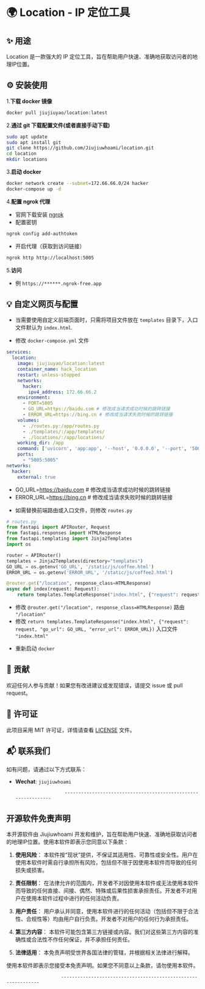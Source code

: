 
# 🌍 Location - IP 定位工具

## ✨ 用途

Location 是一款强大的 IP 定位工具，旨在帮助用户快速、准确地获取访问者的地理IP位置。

## ⚙️ 安装使用

   1.**下载 docker 镜像**

   ~~~bash
   docker pull jiujiuyao/location:latest 
   ~~~

   2.**通过 git 下载配置文件(或者直接手动下载)**

   ~~~bash
   sudo apt update
   sudo apt install git
   git clone https://github.com/Jiujiuwhoami/location.git
   cd location
   mkdir locations
   ~~~

   3.**启动 docker**

   ~~~bash
   docker network create --subnet=172.66.66.0/24 hacker
   docker-compose up -d
   ~~~

   4.**配置 ngrok 代理**

   * 官网下载安装 [ngrok](https://dashboard.ngrok.com/get-started/setup)
   * 配置密钥
   ```bash
   ngrok config add-authtoken
   ```
   * 开启代理（获取到访问链接）
   ```bash
   ngrok http http://localhost:5005
   ```

   5.**访问**

   * 例
   `https://******.ngrok-free.app`

## 💡 自定义网页与配置

   * 当需要使用自定义前端页面时，只需将项目文件放在 `templates` 目录下，入口文件默认为 `index.html`.

   * 修改 `docker-compose.yml` 文件

   ~~~yml
   services:
     location:
       image: jiujiuyao/location:latest 
       container_name: hack_location        
       restart: unless-stopped               
       networks:
         hacker:
           ipv4_address: 172.66.66.2        
       environment:
         - PORT=5005                
         - GO_URL=https://baidu.com # 修改成当请求成功时候的跳转链接
         - ERROR_URL=https://bing.cn # 修改成当请求失败时候的跳转链接
       volumes:
         - ./routes.py:/app/routes.py        
         - ./templates/:/app/templates/     
         - ./locations/:/app/locations/ 
       working_dir: /app                    
       command: ['uvicorn', 'app:app', '--host', '0.0.0.0', '--port', '5005'] 
       ports:
         - "5005:5005"                      
   networks:
     hacker:
       external: true                        
   ~~~
   - GO_URL=https://baidu.com # 修改成当请求成功时候的跳转链接
   - ERROR_URL=https://bing.cn # 修改成当请求失败时候的跳转链接

   * 如需替换前端路由或入口文件，则修改 `routes.py`

   ~~~py
   # routes.py
   from fastapi import APIRouter, Request
   from fastapi.responses import HTMLResponse
   from fastapi.templating import Jinja2Templates
   import os

   router = APIRouter()
   templates = Jinja2Templates(directory="templates")
   GO_URL = os.getenv('GO_URL', '/static/js/coffee.html')  
   ERROR_URL = os.getenv('ERROR_URL', '/static/js/coffee2.html')  

   @router.get("/location", response_class=HTMLResponse)
   async def index(request: Request):
       return templates.TemplateResponse("index.html", {"request": request, "go_url": GO_URL, "error_url": ERROR_URL})
   ~~~
   - 修改 `@router.get("/location", response_class=HTMLResponse)` 路由 `"/location"`
   - 修改 `return templates.TemplateResponse("index.html", {"request": request, "go_url": GO_URL, "error_url": ERROR_URL})` 入口文件 `"index.html"`

   * 重新启动 `docker`

## 🤝 贡献

欢迎任何人参与贡献！如果您有改进建议或发现错误，请提交 issue 或 pull request。

## 📄 许可证

此项目采用 MIT 许可证，详情请查看 [LICENSE](LICENSE) 文件。

## 📬 联系我们

如有问题，请通过以下方式联系：

- **Wechat**: `jiujiuwhoami`

                        --------------------------------------------------------------

## 开源软件免责声明

本开源软件由 Jiujiuwhoami 开发和维护，旨在帮助用户快速、准确地获取访问者的地理IP位置。使用本软件即表示您同意以下条款：

1. **使用风险**：
   本软件按“现状”提供，不保证其适用性、可靠性或安全性。用户在使用本软件时需自行承担所有风险，包括但不限于因使用本软件而导致的任何损失或损害。

2. **责任限制**：
   在法律允许的范围内，开发者不对因使用本软件或无法使用本软件而导致的任何直接、间接、偶然、特殊或后果性损害承担责任。开发者不对用户在使用本软件过程中进行的任何活动负责。

3. **用户责任**：
   用户承认并同意，使用本软件进行的任何活动（包括但不限于合法性、合规性等）均由用户自行负责。开发者不对用户的任何行为承担责任。

4. **第三方内容**：
   本软件可能包含第三方链接或内容。我们对这些第三方内容的准确性或合法性不作任何保证，并不承担任何责任。

5. **法律适用**：
   本免责声明受世界各国法律的管辖，并根据相关法律进行解释。

使用本软件即表示您接受本免责声明。如果您不同意以上条款，请勿使用本软件。

                        --------------------------------------------------------------
